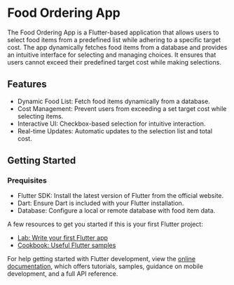 # Food Ordering App

The Food Ordering App is a Flutter-based application that allows users to select food items from a predefined list while adhering to a specific target cost. The app dynamically fetches food items from a database and provides an intuitive interface for selecting and managing choices. It ensures that users cannot exceed their predefined target cost while making selections.

## Features
* Dynamic Food List: Fetch food items dynamically from a database.
* Cost Management: Prevent users from exceeding a set target cost while selecting items.
* Interactive UI: Checkbox-based selection for intuitive interaction.
* Real-time Updates: Automatic updates to the selection list and total cost.

## Getting Started

### Prequisites
* Flutter SDK: Install the latest version of Flutter from the official website.
* Dart: Ensure Dart is included with your Flutter installation.
* Database: Configure a local or remote database with food item data.

A few resources to get you started if this is your first Flutter project:

- [Lab: Write your first Flutter app](https://docs.flutter.dev/get-started/codelab)
- [Cookbook: Useful Flutter samples](https://docs.flutter.dev/cookbook)

For help getting started with Flutter development, view the
[online documentation](https://docs.flutter.dev/), which offers tutorials,
samples, guidance on mobile development, and a full API reference.
